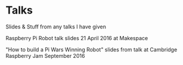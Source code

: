 # Talks
Slides &amp; Stuff from any talks I have given

Raspberry Pi Robot talk slides 21 April 2016 at Makespace

"How to build a Pi Wars Winning Robot" slides from talk at Cambridge Raspberry Jam September 2016
